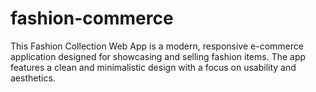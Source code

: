 # fashion-commerce
This Fashion Collection Web App is a modern, responsive e-commerce application designed for showcasing and selling fashion items. The app features a clean and minimalistic design with a focus on usability and aesthetics.
